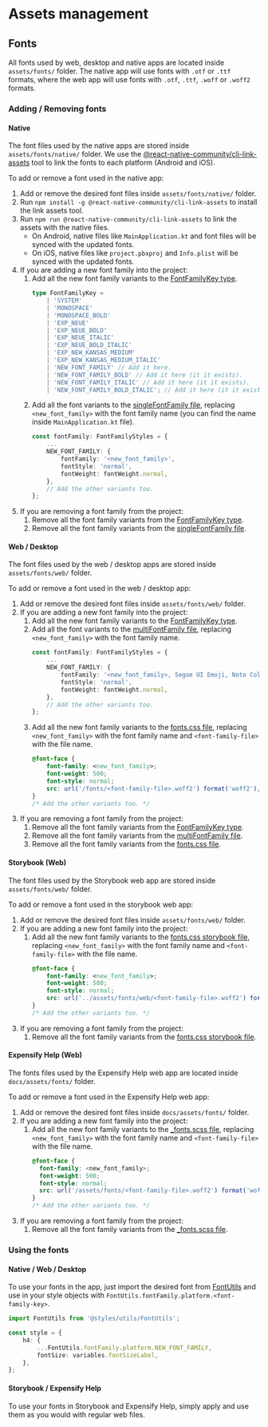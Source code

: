 # Assets management

## Fonts

All fonts used by web, desktop and native apps are located inside `assets/fonts/` folder. The native app will use fonts with `.otf` or `.ttf` formats, where the web app will use fonts with `.otf`, `.ttf`, `.woff` or `.woff2` formats.

### Adding / Removing fonts

#### Native

The font files used by the native apps are stored inside `assets/fonts/native/` folder. We use the [@react-native-community/cli-link-assets](https://github.com/react-native-community/cli/tree/main/packages/cli-link-assets) tool to link the fonts to each platform (Android and iOS).

To add or remove a font used in the native app:

1. Add or remove the desired font files inside `assets/fonts/native/` folder.
2. Run `npm install -g @react-native-community/cli-link-assets` to install the link assets tool.
3. Run `npm run @react-native-community/cli-link-assets` to link the assets with the native files.
   * On Android, native files like `MainApplication.kt` and font files will be synced with the updated fonts.
   * On iOS, native files like `project.pbxproj` and `Info.plist` will be synced with the updated fonts.
4. If you are adding a new font family into the project:
   1. Add all the new font family variants to the [FontFamilyKey type](https://github.com/Expensify/App/blob/main/src/styles/utils/FontUtils/fontFamily/types.ts).
      ```ts
      type FontFamilyKey =
          | 'SYSTEM'
          | 'MONOSPACE'
          | 'MONOSPACE_BOLD'
          | 'EXP_NEUE'
          | 'EXP_NEUE_BOLD'
          | 'EXP_NEUE_ITALIC'
          | 'EXP_NEUE_BOLD_ITALIC'
          | 'EXP_NEW_KANSAS_MEDIUM'
          | 'EXP_NEW_KANSAS_MEDIUM_ITALIC'
          | 'NEW_FONT_FAMILY' // Add it here.
          | 'NEW_FONT_FAMILY_BOLD' // Add it here (it it exists).
          | 'NEW_FONT_FAMILY_ITALIC' // Add it here (it it exists).
          | 'NEW_FONT_FAMILY_BOLD_ITALIC'; // Add it here (it it exists).
      ```
   2. Add all the font variants to the [singleFontFamily file](https://github.com/Expensify/App/blob/main/src/styles/utils/FontUtils/fontFamily/singleFontFamily/index.ts), replacing `<new_font_family>` with the font family name (you can find the name inside `MainApplication.kt` file).
      ```ts
      const fontFamily: FontFamilyStyles = {
          ...
          NEW_FONT_FAMILY: {
              fontFamily: '<new_font_family>',
              fontStyle: 'normal',
              fontWeight: fontWeight.normal,
          },
          // Add the other variants too.
      };
      ```
5. If you are removing a font family from the project:
   1. Remove all the font family variants from the [FontFamilyKey type](https://github.com/Expensify/App/blob/main/src/styles/utils/FontUtils/fontFamily/types.ts).
   2. Remove all the font family variants from the [singleFontFamily file](https://github.com/Expensify/App/blob/main/src/styles/utils/FontUtils/fontFamily/singleFontFamily/index.ts).

#### Web / Desktop

The font files used by the web / desktop apps are stored inside `assets/fonts/web/` folder.

To add or remove a font used in the web / desktop app:

1. Add or remove the desired font files inside `assets/fonts/web/` folder.
2. If you are adding a new font family into the project:
   1. Add all the new font family variants to the [FontFamilyKey type](https://github.com/Expensify/App/blob/main/src/styles/utils/FontUtils/fontFamily/types.ts).
   2. Add all the font variants to the [multiFontFamily file](https://github.com/Expensify/App/blob/main/src/styles/utils/FontUtils/fontFamily/multiFontFamily/index.ts), replacing `<new_font_family>` with the font family name.
      ```ts
      const fontFamily: FontFamilyStyles = {
          ...
          NEW_FONT_FAMILY: {
              fontFamily: '<new_font_family>, Segoe UI Emoji, Noto Color Emoji',
              fontStyle: 'normal',
              fontWeight: fontWeight.normal,
          },
          // Add the other variants too.
      };
      ```
   3. Add all the new font family variants to the [fonts.css file](https://github.com/Expensify/App/blob/main/assets/css/fonts.css), replacing `<new_font_family>` with the font family name and `<font-family-file>` with the file name.
      ```css
      @font-face {
          font-family: <new_font_family>;
          font-weight: 500;
          font-style: normal;
          src: url('/fonts/<font-family-file>.woff2') format('woff2'),  url('/fonts/<font-family-file>.woff') format('woff');
      }
      /* Add the other variants too. */
      ```
3. If you are removing a font family from the project:
   1. Remove all the font family variants from the [FontFamilyKey type](https://github.com/Expensify/App/blob/main/src/styles/utils/FontUtils/fontFamily/types.ts).
   2. Remove all the font family variants from the [multiFontFamily file](https://github.com/Expensify/App/blob/main/src/styles/utils/FontUtils/fontFamily/multiFontFamily/index.ts).
   3. Remove all the font family variants from the [fonts.css file](https://github.com/Expensify/App/blob/main/assets/css/fonts.css).

#### Storybook (Web)

The font files used by the Storybook web app are stored inside `assets/fonts/web/` folder.

To add or remove a font used in the storybook web app:

1. Add or remove the desired font files inside `assets/fonts/web/` folder.
2. If you are adding a new font family into the project:
   1. Add all the new font family variants to the [fonts.css storybook file](https://github.com/Expensify/App/blob/main/.storybook/fonts.css), replacing `<new_font_family>` with the font family name and `<font-family-file>` with the file name.
      ```css
      @font-face {
          font-family: <new_font_family>;
          font-weight: 500;
          font-style: normal;
          src: url('../assets/fonts/web/<font-family-file>.woff2') format('woff2'),  url('../assets/fonts/web/<font-family-file>.woff') format('woff');
      }
      /* Add the other variants too. */
      ```
3. If you are removing a font family from the project:
   1. Remove all the font family variants from the [fonts.css storybook file](https://github.com/Expensify/App/blob/main/.storybook/fonts.css).

#### Expensify Help (Web)

The fonts files used by the Expensify Help web app are located inside `docs/assets/fonts/` folder.

To add or remove a font used in the Expensify Help web app:

1. Add or remove the desired font files inside `docs/assets/fonts/` folder.
2. If you are adding a new font family into the project:
   1. Add all the new font family variants to the [_fonts.scss file](https://github.com/Expensify/App/blob/main/docs/_sass/_fonts.scss), replacing `<new_font_family>` with the font family name and `<font-family-file>` with the file name.
      ```scss
      @font-face {
        font-family: <new_font_family>;
        font-weight: 500;
        font-style: normal;
        src: url('/assets/fonts/<font-family-file>.woff2') format('woff2'), url('/assets/fonts/<font-family-file>.woff') format('woff');
      }
      /* Add the other variants too. */
      ```
3. If you are removing a font family from the project:
   1. Remove all the font family variants from the [_fonts.scss file](https://github.com/Expensify/App/blob/main/docs/_sass/_fonts.scss).

### Using the fonts

#### Native / Web / Desktop

To use your fonts in the app, just import the desired font from [FontUtils](https://github.com/Expensify/App/blob/main/src/styles/utils/FontUtils/index.ts) and use in your style objects with `FontUtils.fontFamily.platform.<font-family-key>`.

```ts
import FontUtils from '@styles/utils/FontUtils';

const style = {
    h4: {
        ...FontUtils.fontFamily.platform.NEW_FONT_FAMILY,
        fontSize: variables.fontSizeLabel,
    },
};
```

#### Storybook / Expensify Help

To use your fonts in Storybook and Expensify Help, simply apply and use them as you would with regular web files.